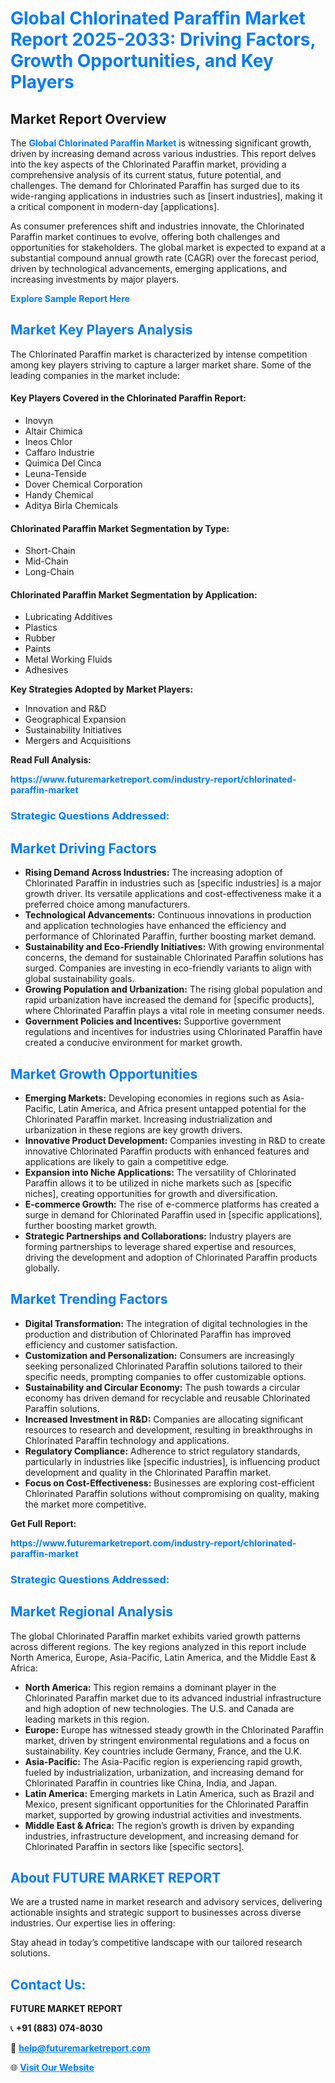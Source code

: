 <h1 style="color: #007BFF;">Global Chlorinated Paraffin Market Report 2025-2033: Driving Factors, Growth Opportunities, and Key Players</h1>

<section id="overview">
<h2>Market Report Overview</h2>
<p>The <a href="https://www.futuremarketreport.com/industry-report/chlorinated-paraffin-market" style="color: #007BFF; text-decoration: none;"><strong>Global Chlorinated Paraffin Market</strong></a> is witnessing significant growth, driven by increasing demand across various industries. This report delves into the key aspects of the Chlorinated Paraffin market, providing a comprehensive analysis of its current status, future potential, and challenges. The demand for Chlorinated Paraffin has surged due to its wide-ranging applications in industries such as [insert industries], making it a critical component in modern-day [applications].</p>
<p>As consumer preferences shift and industries innovate, the Chlorinated Paraffin market continues to evolve, offering both challenges and opportunities for stakeholders. The global market is expected to expand at a substantial compound annual growth rate (CAGR) over the forecast period, driven by technological advancements, emerging applications, and increasing investments by major players.</p>
</section>

<section id="overview">
<p><a href="https://www.futuremarketreport.com/request-sample/reportId=30505" style="color: #007BFF; text-decoration: none;"><strong>Explore Sample Report Here</strong></a></p>
</section>

<section id="key-players">
<h2 style="color: #007BFF;">Market Key Players Analysis</h2>
<p>The Chlorinated Paraffin market is characterized by intense competition among key players striving to capture a larger market share. Some of the leading companies in the market include:</p>
<h4>Key Players Covered in the Chlorinated Paraffin Report:</h4>
<ul><li>Inovyn</li><li>Altair Chimica</li><li>Ineos Chlor</li><li>Caffaro Industrie</li><li>Quimica Del Cinca</li><li>Leuna-Tenside</li><li>Dover Chemical Corporation</li><li>Handy Chemical</li><li>Aditya Birla Chemicals</li></ul>
<h4>Chlorinated Paraffin Market Segmentation by Type:</h4>
<ul><li>Short-Chain</li><li>Mid-Chain</li><li>Long-Chain</li></ul>

<h4>Chlorinated Paraffin Market Segmentation by Application:</h4>
<ul><li>Lubricating Additives</li><li>Plastics</li><li>Rubber</li><li>Paints</li><li>Metal Working Fluids</li><li>Adhesives</li></ul>
<p><strong>Key Strategies Adopted by Market Players:</strong></p>
<ul>
<li>Innovation and R&D</li>
<li>Geographical Expansion</li>
<li>Sustainability Initiatives</li>
<li>Mergers and Acquisitions</li>
</ul>
</section>

<section>
<p><strong>Read Full Analysis: </strong></p><a href="https://www.futuremarketreport.com/industry-report/chlorinated-paraffin-market" style="color: #007BFF; text-decoration: none;"><strong>https://www.futuremarketreport.com/industry-report/chlorinated-paraffin-market</strong></a>
<h3 style="color: #007BFF;">Strategic Questions Addressed:</h3>
</section>

<section id="driving-factors">
<h2 style="color: #007BFF;">Market Driving Factors</h2>
<ul>
<li><strong>Rising Demand Across Industries:</strong> The increasing adoption of Chlorinated Paraffin in industries such as [specific industries] is a major growth driver. Its versatile applications and cost-effectiveness make it a preferred choice among manufacturers.</li>
<li><strong>Technological Advancements:</strong> Continuous innovations in production and application technologies have enhanced the efficiency and performance of Chlorinated Paraffin, further boosting market demand.</li>
<li><strong>Sustainability and Eco-Friendly Initiatives:</strong> With growing environmental concerns, the demand for sustainable Chlorinated Paraffin solutions has surged. Companies are investing in eco-friendly variants to align with global sustainability goals.</li>
<li><strong>Growing Population and Urbanization:</strong> The rising global population and rapid urbanization have increased the demand for [specific products], where Chlorinated Paraffin plays a vital role in meeting consumer needs.</li>
<li><strong>Government Policies and Incentives:</strong> Supportive government regulations and incentives for industries using Chlorinated Paraffin have created a conducive environment for market growth.</li>
</ul>
</section>

<section id="growth-opportunities">
<h2 style="color: #007BFF;">Market Growth Opportunities</h2>
<ul>
<li><strong>Emerging Markets:</strong> Developing economies in regions such as Asia-Pacific, Latin America, and Africa present untapped potential for the Chlorinated Paraffin market. Increasing industrialization and urbanization in these regions are key growth drivers.</li>
<li><strong>Innovative Product Development:</strong> Companies investing in R&D to create innovative Chlorinated Paraffin products with enhanced features and applications are likely to gain a competitive edge.</li>
<li><strong>Expansion into Niche Applications:</strong> The versatility of Chlorinated Paraffin allows it to be utilized in niche markets such as [specific niches], creating opportunities for growth and diversification.</li>
<li><strong>E-commerce Growth:</strong> The rise of e-commerce platforms has created a surge in demand for Chlorinated Paraffin used in [specific applications], further boosting market growth.</li>
<li><strong>Strategic Partnerships and Collaborations:</strong> Industry players are forming partnerships to leverage shared expertise and resources, driving the development and adoption of Chlorinated Paraffin products globally.</li>
</ul>
</section>

<section id="trending-factors">
<h2 style="color: #007BFF;">Market Trending Factors</h2>
<ul>
<li><strong>Digital Transformation:</strong> The integration of digital technologies in the production and distribution of Chlorinated Paraffin has improved efficiency and customer satisfaction.</li>
<li><strong>Customization and Personalization:</strong> Consumers are increasingly seeking personalized Chlorinated Paraffin solutions tailored to their specific needs, prompting companies to offer customizable options.</li>
<li><strong>Sustainability and Circular Economy:</strong> The push towards a circular economy has driven demand for recyclable and reusable Chlorinated Paraffin solutions.</li>
<li><strong>Increased Investment in R&D:</strong> Companies are allocating significant resources to research and development, resulting in breakthroughs in Chlorinated Paraffin technology and applications.</li>
<li><strong>Regulatory Compliance:</strong> Adherence to strict regulatory standards, particularly in industries like [specific industries], is influencing product development and quality in the Chlorinated Paraffin market.</li>
<li><strong>Focus on Cost-Effectiveness:</strong> Businesses are exploring cost-efficient Chlorinated Paraffin solutions without compromising on quality, making the market more competitive.</li>
</ul>
</section>

<section>
<p><strong>Get Full Report: </strong></p><a href="https://www.futuremarketreport.com/industry-report/chlorinated-paraffin-market" style="color: #007BFF; text-decoration: none;"><strong>https://www.futuremarketreport.com/industry-report/chlorinated-paraffin-market</strong></a>
<h3 style="color: #007BFF;">Strategic Questions Addressed:</h3>
</section>


<section id="regional-analysis">
<h2 style="color: #007BFF;">Market Regional Analysis</h2>
<p>The global Chlorinated Paraffin market exhibits varied growth patterns across different regions. The key regions analyzed in this report include North America, Europe, Asia-Pacific, Latin America, and the Middle East & Africa:</p>
<ul>
<li><strong>North America:</strong> This region remains a dominant player in the Chlorinated Paraffin market due to its advanced industrial infrastructure and high adoption of new technologies. The U.S. and Canada are leading markets in this region.</li>
<li><strong>Europe:</strong> Europe has witnessed steady growth in the Chlorinated Paraffin market, driven by stringent environmental regulations and a focus on sustainability. Key countries include Germany, France, and the U.K.</li>
<li><strong>Asia-Pacific:</strong> The Asia-Pacific region is experiencing rapid growth, fueled by industrialization, urbanization, and increasing demand for Chlorinated Paraffin in countries like China, India, and Japan.</li>
<li><strong>Latin America:</strong> Emerging markets in Latin America, such as Brazil and Mexico, present significant opportunities for the Chlorinated Paraffin market, supported by growing industrial activities and investments.</li>
<li><strong>Middle East & Africa:</strong> The region’s growth is driven by expanding industries, infrastructure development, and increasing demand for Chlorinated Paraffin in sectors like [specific sectors].</li>
</ul>
</section>

<footer>
<h2 style="color: #007BFF;">About FUTURE MARKET REPORT</h2>
<p>We are a trusted name in market research and advisory services, delivering actionable insights and strategic support to businesses across diverse industries. Our expertise lies in offering:</p>

<p>Stay ahead in today’s competitive landscape with our tailored research solutions.</p>

<h2 style="color: #007BFF;">Contact Us:</h2>
<p><strong>FUTURE MARKET REPORT</strong></p>
<p>📞 <strong>+91 (883) 074-8030</strong></p>
<p>📧 <strong><a href="mailto:help@futuremarketreport.com" style="color: #007BFF;">help@futuremarketreport.com</a></strong></p>
<p>🌐 <strong><a href="https://www.futuremarketreport.com/" style="color: #007BFF;">Visit Our Website</a></strong></p>
</footer>